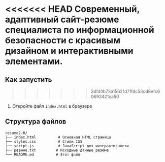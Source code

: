 
<<<<<<< HEAD
Современный, адаптивный сайт-резюме специалиста по информационной безопасности с красивым дизайном и интерактивными элементами.
=======
##  Как запустить
>>>>>>> 3dfd0b73a15621d71f4c53cd8efc60693421ca50

1. Откройте файл `index.html` в браузере


## Структура файлов

```
resume2.0/
├── index.html          # Основная HTML страница
├── styles.css          # Стили CSS
├── script.js           # JavaScript для интерактивности
├── резюме.txt         # Исходные данные резюме
└── README.md          # Этот файл
```

